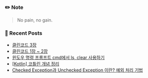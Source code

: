 ### ✏️ Note
> No pain, no gain.

<!-- ### 📄 Portfolio -->
<!-- <a href="https://bit.ly/3mNbb0w" target="_blank">portfolio</a> -->

### 📕 Recent Posts
<!-- BLOG-POST-LIST:START -->
- [클린코드 3장](https://kingpiggylab.tistory.com/398)
- [클린코드 1장 ~ 2장](https://kingpiggylab.tistory.com/397)
- [윈도우 명령 프롬프트 cmd에서 ls, clear 사용하기](https://kingpiggylab.tistory.com/393)
- [[Kotlin] 코틀린 개념 정리](https://kingpiggylab.tistory.com/391)
- [Checked Exception과 Unchecked Exception 이란? 예외 처리 기법](https://kingpiggylab.tistory.com/390)
<!-- BLOG-POST-LIST:END -->


<!--
**HoonDragonite/HoonDragonite** is a ✨ _special_ ✨ repository because its `README.md` (this file) appears on your GitHub profile.

Here are some ideas to get you started:

- 🔭 I’m currently working on ...
- 🌱 I’m currently learning ...
- 👯 I’m looking to collaborate on ...
- 🤔 I’m looking for help with ...
- 💬 Ask me about ...
- 📫 How to reach me: ...
- 😄 Pronouns: ...
- ⚡ Fun fact: ...
-->
